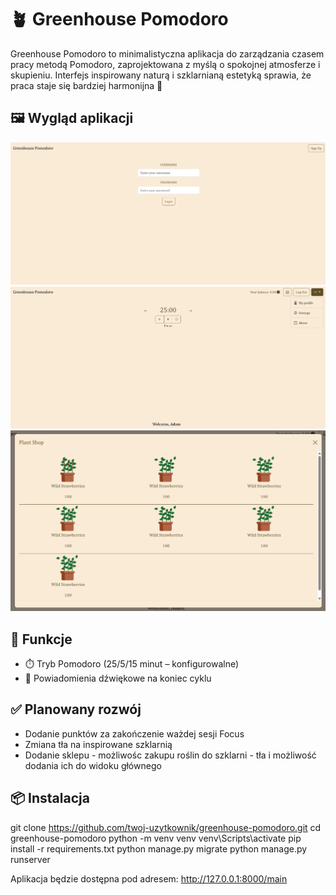 # 🪴 Greenhouse Pomodoro

Greenhouse Pomodoro to minimalistyczna aplikacja do zarządzania czasem pracy metodą Pomodoro, 
zaprojektowana z myślą o spokojnej atmosferze i skupieniu. Interfejs inspirowany naturą i szklarnianą estetyką sprawia, 
że praca staje się bardziej harmonijna 🌿

## 🖼️ Wygląd aplikacji

![Logowanie](screenshots/login.png)
![Ekran główny](screenshots/main.png)
![Sklepik z roślinami](screenshots/shop.png)

## 🔧 Funkcje

- ⏱️ Tryb Pomodoro (25/5/15 minut – konfigurowalne)
- 🔔 Powiadomienia dźwiękowe na koniec cyklu

## ✅ Planowany rozwój

- Dodanie punktów za zakończenie ważdej sesji Focus
- Zmiana tła na inspirowane szklarnią
- Dodanie sklepu - możliwośc zakupu roślin do szklarni - tła i możliwość dodania ich do widoku głównego

## 📦 Instalacja

git clone https://github.com/twoj-uzytkownik/greenhouse-pomodoro.git
cd greenhouse-pomodoro
python -m venv venv
venv\Scripts\activate 
pip install -r requirements.txt
python manage.py migrate
python manage.py runserver

Aplikacja będzie dostępna pod adresem: http://127.0.0.1:8000/main




